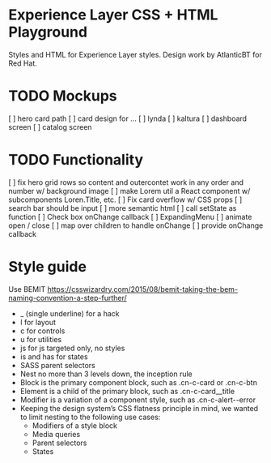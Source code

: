 # Experience Layer CSS + HTML Playground

Styles and HTML for Experience Layer styles.
Design work by AtlanticBT for Red Hat.

# TODO Mockups

[ ] hero card path
[ ] card design for ...
    [ ] lynda
    [ ] kaltura
[ ] dashboard screen
[ ] catalog screen

# TODO Functionality

[ ] fix hero grid rows so content and outercontet work in any order and number w/ background image
[ ] make Lorem util a React component w/ subcomponents Loren.Title, etc.
[ ] Fix card overflow w/ CSS props
[ ] search bar should be input
[ ] more semantic html
[ ] call setState as function
[ ] Check box onChange callback
[ ] ExpandingMenu
    [ ] animate open / close
    [ ] map over children to handle onChange
    [ ] provide onChange callback

# Style guide

Use BEMIT
https://csswizardry.com/2015/08/bemit-taking-the-bem-naming-convention-a-step-further/
- _ (single underline) for a hack
- l for layout
- c for controls
- u for utilities
- js for js targeted only, no styles
- is and has for states
- SASS parent selectors
- Nest no more than 3 levels down, the inception rule
- Block is the primary component block, such as .cn-c-card or .cn-c-btn
- Element is a child of the primary block, such as .cn-c-card__title
- Modifier is a variation of a component style, such as .cn-c-alert--error
- Keeping the design system’s CSS flatness principle in mind, we wanted to limit nesting to the following use cases:
  - Modifiers of a style block
  - Media queries
  - Parent selectors
  - States
